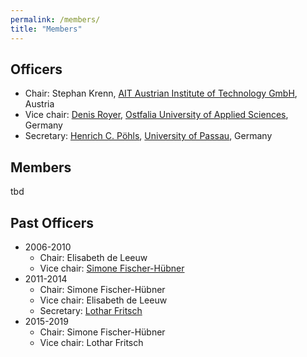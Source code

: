 ```yaml
---
permalink: /members/
title: "Members"
---
```


## Officers
* Chair: Stephan Krenn, [AIT Austrian Institute of Technology GmbH](https://www.ait.ac.at/), Austria
* Vice chair: [Denis Royer](https://www.ostfalia.de/cms/de/pws/royer/), [Ostfalia University of Applied Sciences](https://www.ostfalia.de/en/), Germany
* Secretary: [Henrich C. Pöhls](https://henrich.poehls.com/), [University of Passau](https://www.uni-passau.de/en/), Germany

## Members
tbd

## Past Officers
* 2006-2010 
  * Chair: Elisabeth de Leeuw
  * Vice chair: [Simone Fischer-Hübner](https://www.kau.se/en/researchers/simone-fischer-hubner)
* 2011-2014
  * Chair: Simone Fischer-Hübner
  * Vice chair: Elisabeth de Leeuw
  * Secretary: [Lothar Fritsch](https://www.oslomet.no/en/about/employee/lotharfr/)
* 2015-2019
  * Chair: Simone Fischer-Hübner
  * Vice chair: Lothar Fritsch
